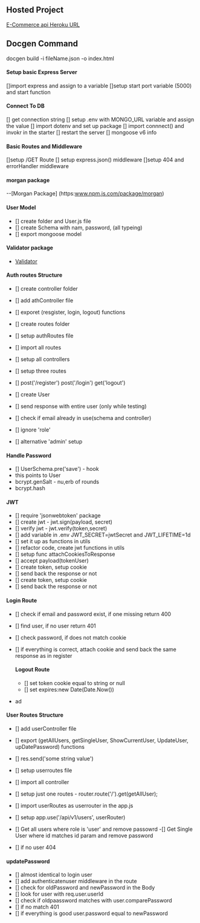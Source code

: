 ## Hosted Project 

[E-Commerce api Heroku URL]()

## Docgen Command

docgen build -i fileName.json -o index.html

#### Setup basic Express Server

[]import express and  assign to a variable
[]setup start port variable (5000) and  start function 

#### Connect To DB

[] get connection string 
[]  setup .env with MONGO_URL variable and assign the value 
[] import dotenv and  set up package
[]  import connnect() and  invokr in the starter 
[]  restart the server
[]  mongoose v6 info


#### Basic Routes and  Middleware
[]setup  /GET Route 
[] setup express.json() middleware 
[]setup 404 and errorHandler middleware


#### morgan package
--[Morgan Package] (https:www.npm.js.com/package/morgan)

#### User Model 

- [] create  folder and User.js file
- [] create Schema with nam, password, (all typeing)
- [] export mongoose model

#### Validator package 
- [Validator](https//www.npm.js.com/package/validator)

#### Auth routes Structure 
- [] create controller folder 
- [] add athController file
- [] exporet (resgister, login, logout) functions
- [] create routes folder 
- [] setup authRoutes file 
- []  import all routes 
- []  setup all controllers
- []  setup three routes 
- []  post('/register') post('/login') get('logout')





- [] create User 
- []  send response with entire user (only while testing)
- [] check if email already in use(schema and controller)
- []  ignore 'role'
- [] alternative 'admin' setup

#### Handle Password
   
- [] UserSchema.pre('save') - hook
- this  points  to User
-  bcrypt.genSalt - nu,erb of  rounds
-  bcrypt.hash



#### JWT 
- [] require 'jsonwebtoken' package 
- [] create jwt - jwt.sign(payload, secret)
- []  verify jwt - jwt.verify(token,secret)
- [] add variable in  .env JWT_SECRET=jwtSecret and JWT_LIFETIME=1d
- [] set it up as  functions in utils
- [] refactor code, create jwt functions  in utils
- [] setup func attachCookiesToResponse
- [] accept payload(tokenUser)
- [] create token, setup cookie
- [] send back the response or  not
- [] create token, setup cookie
- [] send  back the response or  not   


#### Login Route
- [] check if email and password exist, if  one missing return 400

- [] find user,  if  no user return 401
- [] check password,  if does not match cookie
- [] if everything is correct,  attach cookie 
  and  send  back the same response as in  register

  #### Logout Route  
  - [] set token cookie equal to string or null 
  - [] set expires:new Date(Date.Now())

 - ad


#### User Routes Structure

-  [] add userController file 
-  [] export (getAllUsers, getSingleUser, ShowCurrentUser, UpdateUser, upDatePassword) functions
-  [] res.send('some string value')
-  [] setup userroutes file 
-  [] import all controller 
-  [] setup just one routes  - router.route('/').get(getAllUser); 
-  [] import userRoutes as userrouter in the app.js 
-  [] setup app.use('/api/v1/users', userRouter)

- [] Get all users where  role is 'user' and  remove passowrd
-[] Get Single User where id matches id param and  remove password 
- [] if  no user 404

#### updatePassword 

- [] almost identical  to  login  user
- [] add  authenticatenuser middleware in the route 
- [] check  for oldPassword and  newPassword in the Body
- [] look for  user with req.user.userId 
- [] check  if  oldpaassword matches with user.comparePassword 
- [] if no  match 401 
- [] if  everything  is  good user.password equal  to  newPassword

